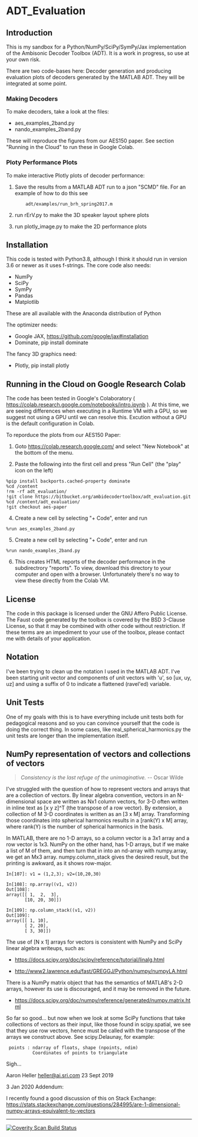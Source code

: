 # ADT_Evaluation

## Introduction

This is my sandbox for a Python/NumPy/SciPy/SymPy/Jax
implementation of the Ambisonic Decoder Toolbox (ADT). It is a work in progress, so use at your own risk.

There are two code-bases here: Decoder generation and producing
evaluation plots of decoders generated by the MATLAB ADT. They will be integrated at some point.

### Making Decoders

To make decoders, take a look at the files:

* aes_examples_2band.py
* nando_examples_2band.py

These will reproduce the figures from our AES150 paper. See section "Running in the Cloud" to run these in Google Colab.


### Ploty Performance Plots

To make interactive Plotly plots of decoder performance:

1. Save the results from a MATLAB ADT run to a json "SCMD" file. For an
   example of how to do this see

           adt/examples/run_brh_spring2017.m

2. run rErV.py to make the 3D speaker layout sphere plots
3. run plotly_image.py to make the 2D performance plots

## Installation

This code is tested with Python3.8, although I think it should run
in version 3.6 or newer as it uses f-strings.  The core code also
needs:

 * NumPy
 * SciPy
 * SymPy
 * Pandas
 * Matplotlib

These are all available with the Anaconda distribution of Python

The optimizer needs:

 * Google JAX, https://github.com/google/jax#installation
 * Dominate, pip install dominate

The fancy 3D graphics need:
 * Plotly, pip install plotly
 
## Running in the Cloud on Google Research Colab

The code has been tested in Google's Colaboratory ( <https://colab.research.google.com/notebooks/intro.ipynb> ).
At this time, we are seeing differences when executing in a Runtime VM with a GPU, so we suggest not using a GPU until we can resolve this. Excution without a GPU is the default configuration in Colab.

To reporduce the plots from our AES150 Paper:

1. Goto https://colab.research.google.com/ and select "New Notebook" at the bottom of the menu.

2. Paste the following into the first cell and press "Run Cell" (the "play" icon on the left)
```
%pip install backports.cached-property dominate
%cd /content
!rm -rf adt_evaluation/
!git clone https://bitbucket.org/ambidecodertoolbox/adt_evaluation.git
%cd /content/adt_evaluation/
!git checkout aes-paper
```

4. Create a new cell by selecting "+ Code", enter and run
```
%run aes_examples_2band.py
```

5. Create a new cell by selecting "+ Code", enter and run
```
%run nando_examples_2band.py
```

6. This creates HTML reports of the decoder performance in the subdirectrory "reports". To view, download this directory to your computer and open with a browser. Unfortunately there's no way to view these directly from the Colab VM. 

## License

The code in this package is licensed under the GNU Affero Public
License.  The Faust code generated by the toolbox is covered by the
BSD 3-Clause License, so that it may be combined with other code
without restriction. If these terms are an impediment to your use of
the toolbox, please contact me with details of your application.

## Notation

I've been trying to clean up the notation I used in the MATLAB
ADT. I've been starting unit vector and components of unit vectors
with 'u', so [ux, uy, uz] and using a suffix of 0 to indicate a
flattened (ravel'ed) variable.

## Unit Tests
One of my goals with this is to
have everything include unit tests both for pedagogical reasons and so you
can convince yourself that the code is doing the correct thing.  In
some cases, like real_spherical_harmonics.py the unit tests are longer
than the implementation itself.

## NumPy representation of vectors and collections of vectors

> *Consistency is the last refuge of the unimaginative.* -- Oscar Wilde


I've struggled with the question of how to represent vectors and
arrays that are a collection of vectors. By linear algebra convention,
vectors in an N-dimensional space are written as Nx1 column vectors,
for 3-D often written in inline text as [x y z]^T (the transpose of a
row vector). By extension, a collection of M 3-D coordinates is
written as an [3 x M] array. Transforming those coordinates into
spherical harmonics results in a [rank(Y) x M] array, where rank(Y) is
the number of spherical harmonics in the basis.

In MATLAB, there are no 1-D arrays, so a column vector is a 3x1 array
and a row vector is 1x3. NumPy on the other hand, has 1-D arrays, but
if we make a list of M of them, and then turn that in into an nd-array
with numpy.array, we get an Mx3 array. numpy.column_stack gives the
desired result, but the printing is awkward, as it shows row-major.

    In[107]: v1 = (1,2,3); v2=(10,20,30)

	In[108]: np.array((v1, v2))
	Out[108]:
	array([[ 1,  2,  3],
           [10, 20, 30]])

	In[109]: np.column_stack((v1, v2))
	Out[109]:
	array([[ 1, 10],
           [ 2, 20],
           [ 3, 30]])

The use of [N x 1] arrays for vectors is consistent with NumPy and
SciPy linear algebra writeups, such as:

 * <https://docs.scipy.org/doc/scipy/reference/tutorial/linalg.html>

 * <http://www2.lawrence.edu/fast/GREGGJ/Python/numpy/numpyLA.html>

There is a NumPy matrix object that has the semantics of MATLAB's 2-D
arrays, however its use is discouraged, and it may be removed in the
future.

 * <https://docs.scipy.org/doc/numpy/reference/generated/numpy.matrix.html>


So far so good... but now when we look at some SciPy functions that
take collections of vectors as their input, like those found in
scipy.spatial, we see that they use row vectors, hence must be called
with the transpose of the arrays we construct above. See
scipy.Delaunay, for example:

     points : ndarray of floats, shape (npoints, ndim)
              Coordinates of points to triangulate

Sigh...

Aaron Heller <heller@ai.sri.com>
23 Sept 2019

3 Jan 2020 Addendum:

I recently found a good discussion of this on Stack Exchange:
<https://stats.stackexchange.com/questions/284995/are-1-dimensional-numpy-arrays-equivalent-to-vectors>

------
<a href="https://scan.coverity.com/projects/ajheller-adt_evaluation">
  <img alt="Coverity Scan Build Status"
       src="https://scan.coverity.com/projects/20006/badge.svg"/>
</a>
